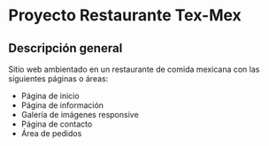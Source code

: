 # Proyecto Restaurante Tex-Mex

## Descripción general

Sitio web ambientado en un restaurante de comida mexicana con las siguientes
páginas o áreas:

+ Página de inicio
+ Página de información
+ Galería de imágenes responsive
+ Página de contacto
+ Área de pedidos